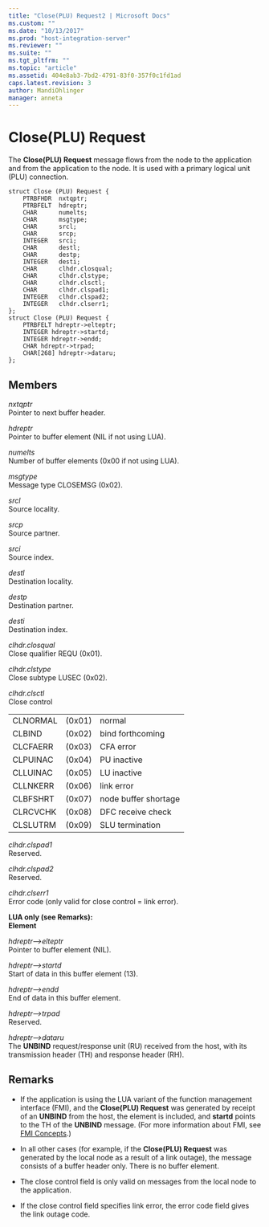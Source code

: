 ```yaml
---
title: "Close(PLU) Request2 | Microsoft Docs"
ms.custom: ""
ms.date: "10/13/2017"
ms.prod: "host-integration-server"
ms.reviewer: ""
ms.suite: ""
ms.tgt_pltfrm: ""
ms.topic: "article"
ms.assetid: 404e8ab3-7bd2-4791-83f0-357f0c1fd1ad
caps.latest.revision: 3
author: MandiOhlinger
manager: anneta
---
```

# Close(PLU) Request
The **Close(PLU) Request** message flows from the node to the application and from the application to the node. It is used with a primary logical unit (PLU) connection.  
  
```  
struct Close (PLU) Request {  
    PTRBFHDR  nxtqptr;  
    PTRBFELT  hdreptr;  
    CHAR      numelts;  
    CHAR      msgtype;  
    CHAR      srcl;  
    CHAR      srcp;  
    INTEGER   srci;  
    CHAR      destl;  
    CHAR      destp;  
    INTEGER   desti;  
    CHAR      clhdr.closqual;  
    CHAR      clhdr.clstype;  
    CHAR      clhdr.clsctl;  
    CHAR      clhdr.clspad1;  
    INTEGER   clhdr.clspad2;  
    INTEGER   clhdr.clserr1;  
};   
struct Close (PLU) Request {  
    PTRBFELT hdreptr->elteptr;  
    INTEGER hdreptr->startd;  
    INTEGER hdreptr->endd;  
    CHAR hdreptr->trpad;  
    CHAR[268] hdreptr->dataru;  
};   
```  
  
## Members  
 *nxtqptr*  
 Pointer to next buffer header.  
  
 *hdreptr*  
 Pointer to buffer element (NIL if not using LUA).  
  
 *numelts*  
 Number of buffer elements (0x00 if not using LUA).  
  
 *msgtype*  
 Message type CLOSEMSG (0x02).  
  
 *srcl*  
 Source locality.  
  
 *srcp*  
 Source partner.  
  
 *srci*  
 Source index.  
  
 *destl*  
 Destination locality.  
  
 *destp*  
 Destination partner.  
  
 *desti*  
 Destination index.  
  
 *clhdr.closqual*  
 Close qualifier REQU (0x01).  
  
 *clhdr.clstype*  
 Close subtype LUSEC (0x02).  
  
 *clhdr.clsctl*  
 Close control  
  
||||  
|-|-|-|  
|CLNORMAL|(0x01)|normal|  
|CLBIND|(0x02)|bind forthcoming|  
|CLCFAERR|(0x03)|CFA error|  
|CLPUINAC|(0x04)|PU inactive|  
|CLLUINAC|(0x05)|LU inactive|  
|CLLNKERR|(0x06)|link error|  
|CLBFSHRT|(0x07)|node buffer shortage|  
|CLRCVCHK|(0x08)|DFC receive check|  
|CLSLUTRM|(0x09)|SLU termination|  
  
 *clhdr.clspad1*  
 Reserved.  
  
 *clhdr.clspad2*  
 Reserved.  
  
 *clhdr.clserr1*  
 Error code (only valid for close control = link error).  
  
 **LUA only (see Remarks):**  
**Element**  
  
 *hdreptr–>elteptr*  
 Pointer to buffer element (NIL).  
  
 *hdreptr–>startd*  
 Start of data in this buffer element (13).  
  
 *hdreptr–>endd*  
 End of data in this buffer element.  
  
 *hdreptr–>trpad*  
 Reserved.  
  
 *hdreptr–>dataru*  
 The **UNBIND** request/response unit (RU) received from the host, with its transmission header (TH) and response header (RH).  
  
## Remarks  
  
-   If the application is using the LUA variant of the function management interface (FMI), and the **Close(PLU) Request** was generated by receipt of an **UNBIND** from the host, the element is included, and **startd** points to the TH of the **UNBIND** message. (For more information about FMI, see [FMI Concepts](../Topic/FMI%20Concepts2.md).)  
  
-   In all other cases (for example, if the **Close(PLU) Request** was generated by the local node as a result of a link outage), the message consists of a buffer header only. There is no buffer element.  
  
-   The close control field is only valid on messages from the local node to the application.  
  
-   If the close control field specifies link error, the error code field gives the link outage code.